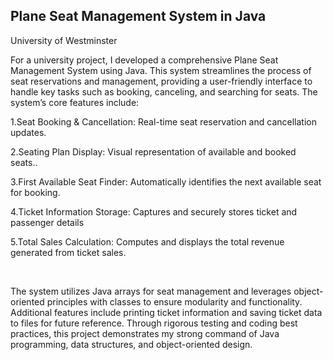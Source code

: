 <h2>Plane Seat Management System in Java</h2>
<p>University of Westminster</p>
<p>For a university project, I developed a comprehensive Plane Seat Management System using Java. This system streamlines the process of seat reservations and management, providing a user-friendly interface to handle key tasks such as booking, canceling, and searching for seats. The system’s core features include:</p>

<p> 1.Seat Booking & Cancellation: Real-time seat reservation and cancellation updates.</p>
<p> 2.Seating Plan Display: Visual representation of available and booked seats..</p>
<p> 3.First Available Seat Finder: Automatically identifies the next available seat for booking.</p>
<p> 4.Ticket Information Storage: Captures and securely stores ticket and passenger details</p>
<p> 5.Total Sales Calculation: Computes and displays the total revenue generated from ticket sales.</p>
<br>
<p>The system utilizes Java arrays for seat management and leverages object-oriented principles with classes to ensure modularity and functionality. Additional features include printing ticket information and saving ticket data to files for future reference. Through rigorous testing and coding best practices, this project demonstrates my strong command of Java programming, data structures, and object-oriented design.</p>
